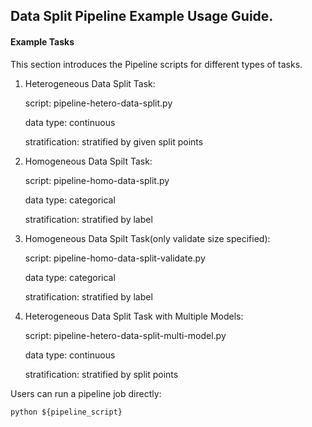 ## Data Split Pipeline Example Usage Guide.

#### Example Tasks

This section introduces the Pipeline scripts for different types of tasks.

1. Heterogeneous Data Split Task:

    script: pipeline-hetero-data-split.py
    
    data type: continuous
    
    stratification: stratified by given split points

2. Homogeneous Data Spilt Task:

    script: pipeline-homo-data-split.py
    
    data type: categorical
    
    stratification: stratified by label


3. Homogeneous Data Spilt Task(only validate size specified):

    script: pipeline-homo-data-split-validate.py
    
    data type: categorical
    
    stratification: stratified by label

4. Heterogeneous Data Split Task with Multiple Models:

    script: pipeline-hetero-data-split-multi-model.py
    
    data type: continuous
    
    stratification: stratified by split points

Users can run a pipeline job directly:

    python ${pipeline_script}
